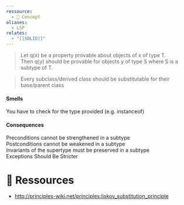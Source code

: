 ```yaml
---
ressource:
  - 🧠 Concept
aliases:
  - LSP
relates:
  - "[[SOLID]]"
---
```

> Let q(x) be a property provable about objects of x of type T.  
> Then q(y) should be provable for objects y of type S where S is a subtype of T.  
  
>Every subclass/derived class should be substitutable for their base/parent class  
  
#### Smells  
You have to check for the type provided (e.g. instanceof)

#### Consequences
Preconditions cannot be strengthened in a subtype  
Postconditions cannot be weakened in a subtype  
Invariants of the supertype must be preserved in a subtype  
Exceptions Should Be Stricter

# 🔗 Ressources
- http://principles-wiki.net/principles:liskov_substitution_principle